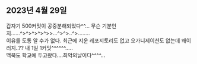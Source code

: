 ## **2023년 4월 29일**

갑자기 500커밋이 공중분해되었다^^... 무슨 기분인지......^>^>^>^>^>>...^>^>..^>........  
이유를 도통 알 수가 없다. 최근에 지운 레포지토리도 없고 오가니제이션도 없는데 왜이러지..?? 내 1일 1커밋^^^^^^.....  
맥북도 학교에 두고왔다....최악의날이다^^^^...
